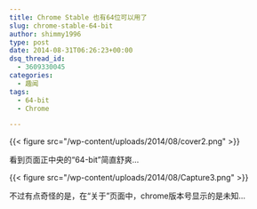 ```yaml
---
title: Chrome Stable 也有64位可以用了
slug: chrome-stable-64-bit
author: shimmy1996
type: post
date: 2014-08-31T06:26:23+00:00
dsq_thread_id:
  - 3609330045
categories:
  - 趣闻
tags:
  - 64-bit
  - Chrome

---
```

{{< figure src="/wp-content/uploads/2014/08/cover2.png" >}}

看到页面正中央的“64-bit”简直舒爽&#8230;

{{< figure src="/wp-content/uploads/2014/08/Capture3.png" >}}

不过有点奇怪的是，在“关于”页面中，chrome版本号显示的是未知&#8230;
